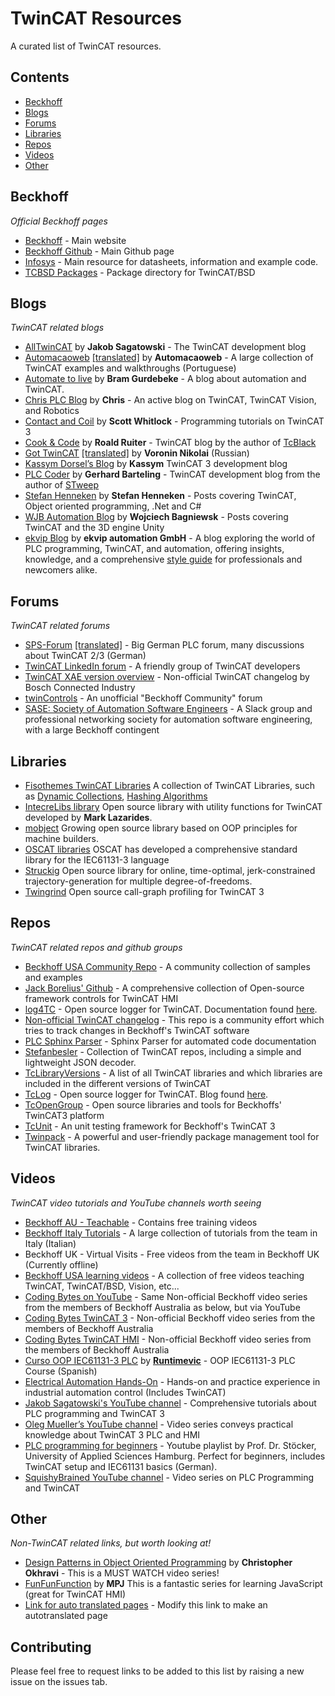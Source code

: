 # TwinCAT Resources

A curated list of TwinCAT resources.

## Contents

* [Beckhoff](#beckhoff)
* [Blogs](#blogs)
* [Forums](#forums)
* [Libraries](#libraries)
* [Repos](#repos)
* [Videos](#videos)
* [Other](#other)

## Beckhoff

*Official Beckhoff pages*

* [Beckhoff](https://beckhoff.com/) - Main website
* [Beckhoff Github](https://github.com/Beckhoff/) - Main Github page
* [Infosys](https://infosys.beckhoff.com/english.php?content=../content/1033/tcinfosys3/index.html) - Main resource for datasheets, information and example code.
* [TCBSD Packages](https://tcbsd.beckhoff.com/) - Package directory for TwinCAT/BSD

## Blogs

*TwinCAT related blogs*

* [AllTwinCAT](https://alltwincat.com/) by **Jakob Sagatowski** - The TwinCAT development blog
* [Automacaoweb](https://automacaoweb.wordpress.com/) [\[translated\]](https://automacaoweb-wordpress-com.translate.goog/?_x_tr_sl=pt&_x_tr_tl=en&_x_tr_hl=en-GB) by **Automacaoweb** - A large collection of TwinCAT examples and walkthroughs (Portuguese)
* [Automate to live](https://hopperpop.github.io/) by **Bram Gurdebeke** - A blog about automation and TwinCAT.
* [Chris PLC Blog](http://soup01.com/en/) by **Chris** - An active blog on TwinCAT, TwinCAT Vision, and Robotics
* [Contact and Coil](http://www.contactandcoil.com/) by **Scott Whitlock** - Programming tutorials on TwinCAT 3
* [Cook & Code](https://roald87.github.io/twincat) by **Roald Ruiter** - TwinCAT blog by the author of [TcBlack](https://github.com/Roald87/TcBlack)
* [Got TwinCAT](https://gotwincat.blogspot.com/) [\[translated\]](https://gotwincat-blogspot-com.translate.goog/?_x_tr_sl=ru&_x_tr_tl=en&_x_tr_hl=en-GB) by **Voronin Nikolai** (Russian)
* [Kassym Dorsel’s Blog](https://kassymdorsel.com/blog) by **Kassym** TwinCAT 3 development blog
* [PLC Coder](https://www.plccoder.com/) by **Gerhard Barteling** - TwinCAT development blog from the author of [STweep](https://www.stweep.com/)
* [Stefan Henneken](https://stefanhenneken.net/) by **Stefan Henneken** - Posts covering TwinCAT, Object oriented programming, .Net and C#
* [WJB Automation Blog](http://dronefactory.co.uk/) by **Wojciech Bagniewsk** - Posts covering TwinCAT and the 3D engine Unity
* [ekvip Blog](https://ekvip.de/blog-ekvip/) by **ekvip automation GmbH** - A blog exploring the world of PLC programming, TwinCAT, and automation, offering insights, knowledge, and a comprehensive [style guide](https://ekvip.de/style-guide/) for professionals and newcomers alike.

## Forums

*TwinCAT related forums*
* [SPS-Forum](https://www.sps-forum.de/forums/sonstige-steuerungen.11/) [\[translated\]](https://www-sps--forum-de.translate.goog/forums/sonstige-steuerungen.11/?_x_tr_sl=de&_x_tr_tl=en&_x_tr_hl=en-GB) - Big German PLC forum, many discussions about TwinCAT 2/3 (German)
* [TwinCAT LinkedIn forum](https://www.linkedin.com/groups/1860933) - A friendly group of TwinCAT developers
* [TwinCAT XAE version overview](https://community.developer.bosch.com/t5/Knowledge-base/TwinCAT-XAE-version-overview/ta-p/48982) - Non-official TwinCAT changelog by Bosch Connected Industry
* [twinControls](https://www.twincontrols.com/community/) - An unofficial "Beckhoff Community" forum
* [SASE: Society of Automation Software Engineers](https://sase.space/) - A Slack group and professional networking society for automation software engineering, with a large Beckhoff contingent 

## Libraries

* [Fisothemes TwinCAT Libraries](https://github.com/fisothemes/) A collection of TwinCAT Libraries, such as [Dynamic Collections](https://github.com/fisothemes/TwinCat-Dynamic-Collections), [Hashing Algorithms](https://github.com/fisothemes/TwinCAT-Hashing-Algorithms)
* [IntecreLibs library](https://github.com/Intecre/twincat-utils) Open source library with utility functions for TwinCAT developed by **Mark Lazarides**.
* [mobject](http://mobject.org) Growing open source library based on OOP principles for machine builders. 
* [OSCAT libraries](http://www.oscat.de/) OSCAT has developed a comprehensive standard library for the IEC61131-3 language
* [Struckig](https://github.com/stefanbesler/struckig) Open source library for online, time-optimal, jerk-constrained trajectory-generation for multiple degree-of-freedoms.
* [Twingrind](https://github.com/stefanbesler/twingrind) Open source call-graph profiling for TwinCAT 3

## Repos

*TwinCAT related repos and github groups*

* [Beckhoff USA Community Repo](https://github.com/Beckhoff-USA-Community) - A community collection of samples and examples 
* [Jack Borelius' Github](https://github.com/hijaaack?tab=repositories) - A comprehensive collection of Open-source framework controls for TwinCAT HMI
* [log4TC](https://github.com/mbc-engineering/log4TC) - Open source logger for TwinCAT.  Documentation found [here](https://mbc-engineering.github.io/log4TC/index.html).
* [Non-official TwinCAT changelog](https://github.com/Roald87/TwinCatChangelog) - This repo is a community effort which tries to track changes in Beckhoff's TwinCAT software
* [PLC Sphinx Parser](https://github.com/DEMCON/plcdoc) - Sphinx Parser for automated code documentation
* [Stefanbesler](https://github.com/stefanbesler) - Collection of TwinCAT repos, including a simple and lightweight JSON decoder.
* [TcLibraryVersions](https://github.com/RumstiBumsti/TcLibraryVersions) - A list of all TwinCAT libraries and which libraries are included in the different versions of TwinCAT
* [TcLog](https://github.com/bengeisler/TcLog) - Open source logger for TwinCAT. Blog found [here](https://www.benediktgeisler.de/en/blog/).
* [TcOpenGroup](https://github.com/TcOpenGroup) - Open source libraries and tools for Beckhoffs' TwinCAT3 platform
* [TcUnit](https://github.com/TcUnit) - An unit testing framework for Beckhoff's TwinCAT 3
* [Twinpack](https://github.com/Zeugwerk/Twinpack) - A powerful and user-friendly package management tool for TwinCAT libraries.

## Videos

*TwinCAT video tutorials and YouTube channels worth seeing*

* [Beckhoff AU - Teachable](https://beckhoff-au.teachable.com/) - Contains free training videos
* [Beckhoff Italy Tutorials](https://www.gotostage.com/channel/c59deb70de3e4b9e975a175fb91e6109) - A large collection of tutorials from the team in Italy (Italian)
* Beckhoff UK - Virtual Visits - Free videos from the team in Beckhoff UK (Currently offline)
* [Beckhoff USA learning videos](https://learn.beckhoffus.com/catalog) - A collection of free videos teaching TwinCAT, TwinCAT/BSD, Vision, etc...
* [Coding Bytes on YouTube](https://www.youtube.com/@benhar-dev) - Same Non-official Beckhoff video series from the members of Beckhoff Australia as below, but via YouTube
* [Coding Bytes TwinCAT 3](https://codingbytes.teachable.com/p/codingbytes_twincat3) - Non-official Beckhoff video series from the members of Beckhoff Australia
* [Coding Bytes TwinCAT HMI](https://codingbytes.teachable.com/p/codingbytes_twincathmi) - Non-official Beckhoff video series from the members of Beckhoff Australia
* [Curso OOP IEC61131-3 PLC](https://github.com/runtimevic/OOP-IEC61131-3--Curso-Youtube) by **[Runtimevic](https://github.com/runtimevic)** - OOP IEC61131-3 PLC Course (Spanish)
* [Electrical Automation Hands-On](https://www.youtube.com/channel/UCZqe2O5oBpas73BVdwHTiCA) - Hands-on and practice experience in industrial automation control (Includes TwinCAT) 
* [Jakob Sagatowski's YouTube channel](https://www.youtube.com/JakobSagatowski) - Comprehensive tutorials about PLC programming and TwinCAT 3
* [Oleg Mueller’s YouTube channel](https://www.youtube.com/channel/UCHvABpkd825kAtaDxnhE-tg) - Video series conveys practical knowledge about TwinCAT 3 PLC and HMI
* [PLC programming for beginners](https://www.youtube.com/playlist?list=PL2LjUivoqcmUNF4wfaZdWQEZm9ptpIFuw) - Youtube playlist by Prof. Dr. Stöcker, University of Applied Sciences Hamburg. Perfect for beginners, includes TwinCAT setup and IEC61131 basics (German).
* [SquishyBrained YouTube channel](https://www.youtube.com/user/Evan5659) - Video series on PLC Programming and TwinCAT

## Other

*Non-TwinCAT related links, but worth looking at!*

* [Design Patterns in Object Oriented Programming](https://www.youtube.com/playlist?list=PLrhzvIcii6GNjpARdnO4ueTUAVR9eMBpc) by **Christopher Okhravi** - This is a MUST WATCH video series!
* [FunFunFunction](https://www.youtube.com/channel/UCO1cgjhGzsSYb1rsB4bFe4Q) by **MPJ** This is a fantastic series for learning JavaScript (great for TwinCAT HMI)
* [Link for auto translated pages](https://translate.google.com/translate?hl=en&sl=en&u=beckhoff.com) - Modify this link to make an autotranslated page

## Contributing
Please feel free to request links to be added to this list by raising a new issue on the issues tab.
